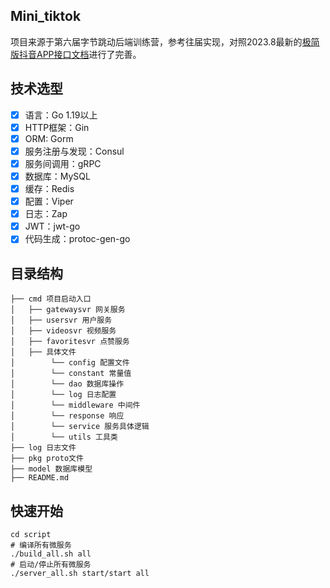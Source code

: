 ## Mini_tiktok
项目来源于第六届字节跳动后端训练营，参考往届实现，对照2023.8最新的[极简版抖音APP接口文档](https://apifox.com/apidoc/shared-09d88f32-0b6c-4157-9d07-a36d32d7a75c/api-50707523)进行了完善。

## 技术选型

- [x] 语言：Go 1.19以上
- [x] HTTP框架：Gin
- [x] ORM: Gorm
- [x] 服务注册与发现：Consul
- [x] 服务间调用：gRPC
- [x] 数据库：MySQL
- [x] 缓存：Redis
- [x] 配置：Viper
- [x] 日志：Zap
- [x] JWT：jwt-go
- [x] 代码生成：protoc-gen-go

## 目录结构

```
├── cmd 项目启动入口
│   ├── gatewaysvr 网关服务
│   ├── usersvr 用户服务
│   ├── videosvr 视频服务
│   ├── favoritesvr 点赞服务
│   ├── 具体文件
│        └── config 配置文件
│        └── constant 常量值
│        └── dao 数据库操作
│        └── log 日志配置
│        └── middleware 中间件
│        └── response 响应
│        └── service 服务具体逻辑
│        └── utils 工具类
├── log 日志文件
├── pkg proto文件
├── model 数据库模型
├── README.md
```

## 快速开始

```shell
cd script
# 编译所有微服务
./build_all.sh all
# 启动/停止所有微服务
./server_all.sh start/start all